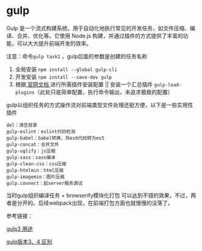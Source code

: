 # gulp
Gulp 是一个流式构建系统，用于自动化地执行常见的开发任务，如文件压缩、编译、合并、优化等。它使用 Node.js 构建，并通过插件的方式提供了丰富的功能，可以大大提升前端开发的效率。

注意：命令`gulp task1` ，gulp后面的参数是创建的任务名称

1. 全局安装 `npm install --global gulp-cli`
2. 开发安装 `npm install --save-dev gulp`
3. 根据<a href="https://www.gulpjs.com.cn/"> 官网文档 </a>进行所需插件安装配置 || 安装一个汇总插件 `gulp-load-plugins`（此处只是简单配置，执行命令输出，未追求极致的配置）

gulp以组织任务的方式操作流对前端类型文件处理还挺方便，以下是一些实用性插件

    del：清空目录
    gulp-eslint：eslint代码检测
    gulp-babel：babel转换，将es6代码转为es5
    gulp-concat：合并文件
    gulp-uglify：js压缩
    gulp-sass：sass编译
    gulp-clean-css：css压缩
    gulp-htmlmin：html压缩
    gulp-imagemin：图片压缩
    gulp.connect：起server服务调试


当时gulp组织编译任务 + browserify模块化打包 可以达到不错的效果，不过，两者是分开的。后续webpack出现，在前端打包方面也就慢慢的没落了。

参考链接：

[gulp3 用途](https://juejin.cn/post/6996664034846048287?searchId%253D202308300959053A44B3A1B5B00929C90F)

[gulp版本3、4 区别](https://juejin.cn/post/6844903857479221255?searchId%253D2023083015555950BAB1F92FA072590A48)

